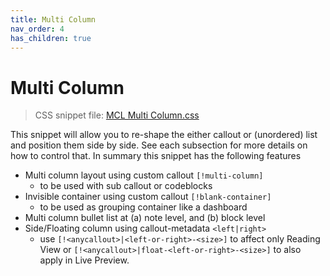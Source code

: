 ```yaml
---
title: Multi Column
nav_order: 4
has_children: true
---
```


# Multi Column

> CSS snippet file: [MCL Multi Column.css](https://github.com/efemkay/obsidian-modular-css-layout/blob/main/MCL%20Multi%20Column.css)

This snippet will allow you to re-shape the either callout or (unordered) list and position them side by side. See each subsection for more details on how to control that. In summary this snippet has the following features
- Multi column layout using custom callout `[!multi-column]`
	- to be used with sub callout or codeblocks
- Invisible container using custom callout `[!blank-container]`
	- to be used as grouping container like a dashboard
- Multi column bullet list at (a) note level, and (b) block level
- Side/Floating column using callout-metadata `<left|right>`
    - use `[!<anycallout>|<left-or-right>-<size>]` to affect only Reading View or `[!<anycallout>|float-<left-or-right>-<size>]` to also apply in Live Preview.
